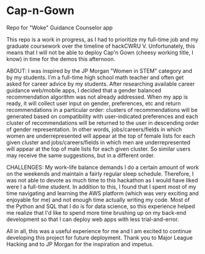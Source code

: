 # Cap-n-Gown
Repo for "Woke" Guidance Counselor app

This repo is a work in progress, as I had to prioritize my full-time job and my graduate coursework over the timeline of hackCWRU V. Unfortunately, this means that I will not be able to deploy Cap'n Gown (cheesy working title, I know) in time for the demos this afternoon.

ABOUT: I was inspired by the JP Morgan "Women in STEM" category and by my students. I'm a full-time high school math teacher and often get asked for career advice by my students. After researching available career guidance web/mobile apps, I decided that a gender balanced recommendation algorithm was not already addressed. When my app is ready, it will collect user input on gender, preferences, etc and return recommendations in a particular order: clusters of recommendations will be generated based on compatibility with user-indicated preferences and each cluster of recommendations will be returned to the user in descending order of gender representation. In other words, jobs/careers/fields in which women are underrepresented will appear at the top of female lists for each given cluster and jobs/careers/fields in which men are underrepresented will appear at the top of male lists for each given cluster. So similar users may receive the same suggestions, but in a different order.

CHALLENGES: My work-life balance demands I do a certain amount of work on the weekends and maintain a fairly regular sleep schedule. Therefore, I was not able to devote as much time to this hackathon as I would have liked were I a full-time student. In addition to this, I found that I spent most of my time navigating and learning the AWS platform (which was very exciting and enjoyable for me) and not enough time actually writing my code. Most of the Python and SQL that I do is for data science, so this experience helped me realize that I'd like to spend more time brushing up on my back-end development so that I can deploy web apps with less trial-and-error.

All in all, this was a useful experience for me and I am excited to continue developing this project for future deployment. Thank you to Major League Hacking and to JP Morgan for the inspiration and impetus.
